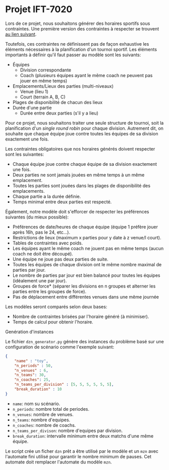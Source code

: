 # Projet IFT-7020

Lors de ce projet, nous souhaitons générer des horaires sportifs sous contraintes. Une première version des contraintes à respecter se trouvent [au lien suivant](https://support.exposureevents.com/hc/en-us/articles/115002080888-Import-restrictions-Director-).

Toutefois, ces contraintes ne définissent pas de façon exhaustive les éléments nécessaires à la planification d'un tournoi sportif. Les éléments importants à définir qu'il faut passer au modèle sont les suivants:

+ Équipes
    + Division correspondante
    + Coach (plusieurs équipes ayant le même coach ne peuvent pas jouer en même temps)
+ Emplacements/Lieux des parties (multi-niveaux)
    + Venue (lieu 1)
    + Court (terrain A, B, C)
+ Plages de disponibilité de chacun des lieux
+ Durée d'une partie
    + Durée entre deux parties (s'il y a lieu)

Pour ce projet, nous souhaitons traiter une seule structure de tournoi, soit la planification d'un _single round robin_ pour chaque division. Autrement dit, on souhaite que chaque équipe joue contre toutes les équipes de sa division exactement une fois.

Les contraintes obligatoires que nos horaires générés doivent respecter sont les suivantes:

+ Chaque équipe joue contre chaque équipe de sa division exactement une fois.
+ Deux parties ne sont jamais jouées en même temps à un même emplacement.
+ Toutes les parties sont jouées dans les plages de disponibilité des emplacements.
+ Chaque partie a la durée définie.
+ Temps minimal entre deux parties est respecté.

Également, notre modèle doit s'efforcer de respecter les préférences suivantes (du mieux possible):

+ Préférences de date/heures de chaque équipe (équipe 1 préfère jouer après 16h, pas le 24, etc...).
+ Restrictions de lieux (maximum x parties pour y date à z venue/l court).
+ Tables de contraintes avec poids.
+ Les équipes ayant le même coach ne jouent pas en même temps (aucun coach ne doit être découpé).
+ Une équipe ne joue pas deux parties de suite.
+ Toutes les équipes de chaque division ont le même nombre maximal de parties par jour.
+ Le nombre de parties par jour est bien balancé pour toutes les équipes (idéalement une par jour).
+ Groupes de force* (séparer les divisions en n groupes et alterner les parties entre les groupes de force).
+ Pas de déplacement entre différentes venues dans une même journée

Les modèles seront comparés selon deux bases:

+ Nombre de contraintes brisées par l'horaire généré (à minimiser).
+ Temps de calcul pour obtenir l'horaire.

Genération d'instances

Le fichier `dzn_generator.py` génère des instances du problème basé sur une configuration de scénario comme l'exemple suivant: 

```json
{
    "name" : "toy",
    "n_periods" : 50,
    "n_venues" : 6,
    "n_teams": 30,
    "n_coaches": 25,
    "n_teams_per_division" : [5, 5, 5, 5, 5, 5],
    "break_duration" : 10
}
```
- `name`: nom su scénario.
- `n_periods`: nombre total de periodes.
- `n_venues`: nombre de venues.
- `n_teams`: nombre d'equipes.
- `n_coaches`: nombre de coachs.
- `n_teams_per_divison`: nombre d'equipes par division.
- `break_duration`: intervalle minimum entre deux matchs d'une même équipe.

Le script crée un ficher `dzn` prêt a être utilisé par le modèle et un `mzn` avec l'automate fini utilisé pour garantir le nombre minimum de pauses. Cet automate doit remplacer l'automate du modèle `mzn`.
